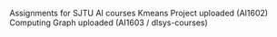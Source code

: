 Assignments for SJTU AI courses
Kmeans Project uploaded (AI1602)
Computing Graph uploaded (AI1603 / dlsys-courses)
